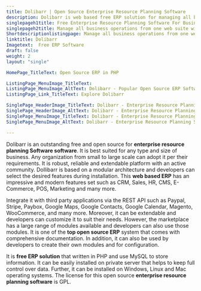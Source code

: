 ```yaml
---
title: Dolibarr | Open Source Enterprise Resource Planning Software
description: Dolibarr is web based free ERP solution for managing all business units. It's an easy to install, upgrade and use it from anywhere and any device.
singlepageh1title: Free Enterprise Resource Planning Software For Businesses
singlepageh2title: Manage all business operations from one web suite with an excellent open source ERP and CRM software. Suitable for small, medium and large companies.
Shortdescriptionlistingpage: Manage all business operations from one web suite with an excellent open source ERP and CRM software. Suitable for small, medium and large companies.
linktitle: Dolibarr
Imagetext:  Free ERP Software 
draft: false
weight: 2
layout: "single"

HomePage_TitleText: Open Source ERP in PHP

ListingPage_MenuImage_TitleText: 
ListingPage_MenuImage_AltText: Dolibarr - Popular Open Source ERP Software
ListingPage_Link_TitleText: Explore Dolibarr

SinglePage_HeaderImage_TitleText: Dolibarr - Enterprise Resource Planning Software
SinglePage_HeaderImage_AltText: Dolibarr - Enterprise Resource Planning Software
SinglePage_MenuImage_TitleText: Dolibarr - Enterprise Resource Planning Software
SinglePage_MenuImage_AltText: Dolibarr - Enterprise Resource Planning Software

---
```


Dolibarr is an outstanding free and open source for **enterprise resource planning Software software**. It is best suited for any type and size of business. Any organization from small to large scale can adopt it per their requirements. It is robust, reliable and extendable platform with an active community. Dollibarr is based on a modular architecture and developers can select the desired features during installation. This **web based ERP** has an impressive and modern features set such as CRM, Sales, HR, CMS, E-Commerce, POS, Marketing and many more.

Integrate it with third party applications via the REST API such as Paypal, Stripe, Paybox, Google Maps, Google Contacts, Google Calendar, Magento, WooCommerce, and many more. Moreover, it can be extendable and developers can customize it to suit their needs. However, the marketplace has a large range of modules available and developers can also use those modules. It is one of the **top open source ERP** system that comes with comprehensive documentation. In addition, it can also be used by developers to create their own modules and for configuration.

It is **free ERP solution** that written in PHP and use MySQL to store information. It can be easily installed on private server that helps to keep full control over data. Further, it can be installed on Windows, Linux and Mac operating systems. The license for this open source **enterprise resource planning software** is GPL.